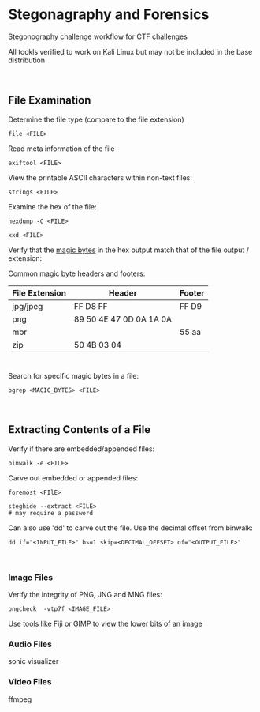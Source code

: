 # Stegonagraphy and Forensics 

Stegonography challenge workflow for CTF challenges

All tookls verified to work on Kali Linux but may not be included in the base distribution

<br />

## File Examination

Determine the file type (compare to the file extension) 
```
file <FILE>
```
Read meta information of the file
```
exiftool <FILE>
```
View the printable ASCII characters within non-text files:
```
strings <FILE>
```
Examine the hex of the file:
```
hexdump -C <FILE>

xxd <FILE>
```
Verify that the [magic bytes](https://en.wikipedia.org/wiki/List_of_file_signatures) in the hex output match that of the file output / extension:


Common magic byte headers and footers:

| File Extension  | Header | Footer |
| ------------- | ------------- | ------------- |
| jpg/jpeg  | FF D8 FF  | FF D9 |
| png | 89 50 4E 47 0D 0A 1A 0A | |
| mbr |  | 55 aa |
| zip| 50 4B 03 04 |  |
#

Search for specific magic bytes in a file:
```
bgrep <MAGIC_BYTES> <FILE> 
```

<br />

## Extracting Contents of a File

Verify if there are embedded/appended files:
```
binwalk -e <FILE>
```
Carve out embedded or appended files:
```
foremost <FIlE>

steghide --extract <FILE>
# may require a password
```
Can also use 'dd' to carve out the file.  Use the decimal offset from binwalk:
```
dd if="<INPUT_FILE>" bs=1 skip=<DECIMAL_OFFSET> of="<OUTPUT_FILE>"
```

<br />

### Image Files 

Verify the integrity of PNG, JNG and MNG files:
```
pngcheck  -vtp7f <IMAGE_FILE>
```
Use tools like Fiji or GIMP to view the lower bits of an image
<br />

### Audio Files 

sonic visualizer

### Video Files 

ffmpeg






